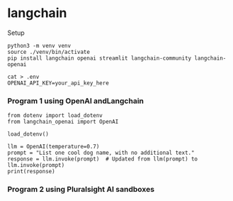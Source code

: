 # langchain
Setup
```
python3 -m venv venv
source ./venv/bin/activate
pip install langchain openai streamlit langchain-community langchain-openai

cat > .env
OPENAI_API_KEY=your_api_key_here
```

### Program 1 using OpenAI andLangchain
```
from dotenv import load_dotenv
from langchain_openai import OpenAI

load_dotenv()

llm = OpenAI(temperature=0.7)
prompt = "List one cool dog name, with no additional text."
response = llm.invoke(prompt)  # Updated from llm(prompt) to llm.invoke(prompt)
print(response)
```

### Program 2 using Pluralsight AI sandboxes

